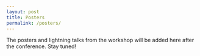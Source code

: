 ```yaml
---
layout: post
title: Posters
permalink: /posters/
---
```


The posters and lightning talks from the workshop will be added here after the conference. Stay tuned!